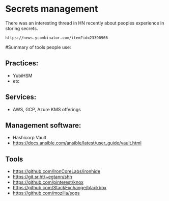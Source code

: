# Secrets management

There was an interesting thread in HN recently about peoples experience in storing secrets.

`https://news.ycombinator.com/item?id=23390966`

#Summary of tools people use:

## Practices:
- YubiHSM
- etc

## Services:
- AWS, GCP, Azure KMS offerings

## Management software:
- Hashicorp Vault
- https://docs.ansible.com/ansible/latest/user_guide/vault.html

## Tools
- https://github.com/IronCoreLabs/ironhide
- https://git.sr.ht/~egtann/shh
- https://github.com/pinterest/knox
- https://github.com/StackExchange/blackbox
- https://github.com/mozilla/sops
